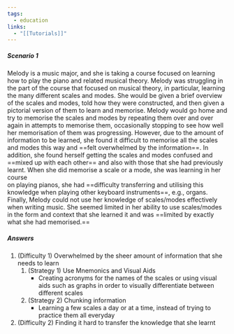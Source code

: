 ```yaml
---
tags:
  - education
links:
  - "[[Tutorials]]"
---
```

##### Scenario 1
Melody is a music major, and she is taking a course focused on learning how to play the piano and related musical theory. Melody was struggling in the part of the course that focused on musical theory, in particular, learning the many different scales and modes. She would be given a brief overview of the scales and modes, told how they were constructed, and then given a pictorial version of them to learn and memorise. Melody would go home and try to memorise the scales and modes by repeating them over and over again in attempts to memorise them, occasionally stopping to see how well her memorisation of them was progressing. However, due to the amount of information to be learned, she found it difficult to memorise all the scales and modes this way and ==felt overwhelmed by the information==. In addition, she found herself getting the scales and modes confused and ==mixed up with each other== and also with those that she had previously learnt. When she did memorise a scale or a mode, she was learning in her course  
on playing pianos, she had ==difficulty transferring and utilising this knowledge when playing other keyboard instruments==, e.g., organs. Finally, Melody could not use her knowledge of scales/modes effectively when writing music. She seemed limited in her ability to use scales/modes in the form and context that she learned it and was ==limited by exactly what she had memorised.==

##### Answers
1. (Difficulty 1) Overwhelmed by the sheer amount of information that she needs to learn
	1. (Strategy 1) Use Mnemonics and Visual Aids
		- Creating acronyms for the names of the scales or using visual aids such as graphs in order to visually differentiate between different scales
	2. (Strategy 2) Chunking information
		- Learning a few scales a day or at a time, instead of trying to practice them all everyday
2. (Difficulty 2) Finding it hard to transfer the knowledge that she learnt 